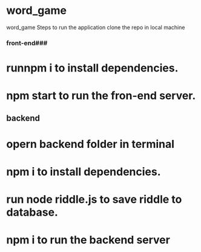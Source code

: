 # word_game
word_game
Steps to run the application
clone the repo in local machine

### front-end###
# runnpm i to install dependencies.
# npm start to run the fron-end server.

## backend ##
# opern backend folder in terminal
# npm i to install dependencies.
# run node riddle.js to save riddle to database.
# npm i to run the backend server
